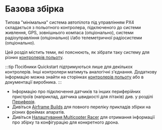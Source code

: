 # Базова збірка

Типова "мінімальна" система автопілота під управлінням PX4 складається з польотного контролера, підключеного до системи живлення, GPS, зовнішнього компаса (опціонально), системи радіоуправління (опціонально) і/або телеметричної радіосистеми (опціонально).

Цей розділ містить теми, які пояснюють, як зібрати таку систему для різних [контролерів польоту](../flight_controller/README.md).

:::tip
Посібники Quickstart підтримуються лише для декількох контролерів. Інші контролери матимуть аналогічні з'єднання. Додаткову інформацію можна знайти на сторінках [контролерів польоту](../flight_controller/README.md) або в документації виробника.
:::

- Інформацію про підключення датчиків та інших периферійних пристроїв (наприклад, датчика швидкості для літаків) див. у розділі [Периферія](../peripherals/README.md).
- Дивіться [Airframe Builds](../airframes/README.md) для  повного переліку прикладів збірки на різних фреймах апаратів.
- Дивіться [Налаштування Multicopter Racer](../config_mc/racer_setup.md) для отримання інформації про збірку та конфігурацію для конкретного дрона.
